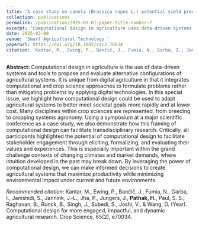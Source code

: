 ```yaml
---
title: "A case study on canola (Brassica napus L.) potential yield prediction using remote sensing imagery and advanced data analytics"
collection: publications
permalink: /publication/2025-03-01-paper-title-number-7
excerpt: 'Computational design in agriculture uses data-driven systems to propose and evaluate agricultural configurations, integrating computational and crop science approaches. This special issue highlights its potential to adapt agricultural systems to societal goals, facilitate transdisciplinary research, and enhance stakeholder engagement, especially in the context of changing climates and market demands.'
date: 2025-03-09
venue: 'Smart Agricultural Technology '
paperurl: https://doi.org/10.1002/csc2.70034
citation: 'Kantar, M., Ewing, P., Bančič, J., Fumia, N., Garba, I., Jamshidi, S., Jannink, J.‐L., Jha, P., Jungers, J., Pathak, H., Paul, S. S., Raghavan, B., Runck, B., Singh, J., Subedi, S., Joshi, V., & Wang, D. (Year). Computational design for more engaged, impactful, and dynamic agricultural research. Crop Science, 65(2), e70034.'
---
```


<strong> Abstract: </strong>Computational design in agriculture is the use of data-driven systems and tools to propose and evaluate alternative configurations of agricultural systems. It is unique from digital agriculture in that it integrates computational and crop science approaches to formulate problems rather than mitigating problems by applying digital technologies. In this special issue, we highlight how computational design could be used to adapt agricultural systems to better meet societal goals more rapidly and at lower cost. Many disciplines within crop sciences are represented, from breeding to cropping systems agronomy. Using a symposium at a major scientific conference as a case study, we also demonstrate how this framing of computational design can facilitate transdisciplinary research. Critically, all participants highlighted the potential of computational design to facilitate stakeholder engagement through eliciting, formalizing, and evaluating their values and experiences. This is especially important within the grand challenge contexts of changing climates and market demands, where intuition developed in the past may break down. By leveraging the power of computational design, we can make informed decisions to create agricultural systems that maximize productivity while minimizing environmental impact under current and future environments.

*Recommended citation*: Kantar, M., Ewing, P., Bančič, J., Fumia, N., Garba, I., Jamshidi, S., Jannink, J.‐L., Jha, P., Jungers, J., <strong>Pathak, H.</strong>, Paul, S. S., Raghavan, B., Runck, B., Singh, J., Subedi, S., Joshi, V., & Wang, D. (Year). Computational design for more engaged, impactful, and dynamic agricultural research. Crop Science, 65(2), e70034.
